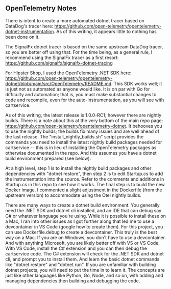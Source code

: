 ## OpenTelemetry Notes

There is intent to create a more automated dotnet tracer based on DataDog's tracer here:  https://github.com/open-telemetry/opentelemetry-dotnet-instrumentation.  As of this writing, it appears little to nothing has been done on it.

The SignalFx dotnet tracer is based on the same upstream DataDog tracer, so you are better off using that.  For the time being, as a general rule, I recommend using the SignalFx tracer as a first resort:  https://github.com/signalfx/signalfx-dotnet-tracing

For Hipster Shop, I used the OpenTelemetry .NET SDK here:  https://github.com/open-telemetry/opentelemetry-dotnet/blob/main/src/OpenTelemetry/README.md.  This SDK works well; it is just not as automated as anyone would like.  It is on par with Go for difficulty and automation; that is, you must make substantial changes to code and recompile, even for the auto-instrumentation, as you will see with cartservice.

As of this writing, the latest release is 1.0.0-RC1; however there are nightly builds.  There is a note about this at the very bottom of the main repo page:  https://github.com/open-telemetry/opentelemetry-dotnet.  It behooves you to use the nightly builds; the builds fix many issues and are well ahead of the last release.  The "install_nightly_builds.sh" script provides the commands you need to install the latest nightly build packages needed for cartservice -- this is in lieu of installing the OpenTelemetry packages as otherwise documented in the repo.  And this assumes you have a dotnet build environment prepared (see below).

At a high level, step 1 is to install the nightly build packages and other dependencies with "dotnet restore", then step 2 is to edit Startup.cs to add the instrumentation into the source.  Refer to the comments and additions in Startup.cs in this repo to see how it works.  The final step is to build the new Docker image.  I commented a slight adjustment in the Dockerfile (from the upstream version) to accommodate using the Otel nightly builds.

There are many ways to create a dotnet build environment.  You generally need the .NET SDK and dotnet cli installed, and an IDE that can debug say C# or whatever language you're using.  While it is possible to install these on a Mac, I ran into other issues as I got further along that led me to use a devcontainer in VS Code (google how to create them).  For this project, you can use Dockerfile.debug to create a devcontainer.  This truly is the best way on a Mac.  If you are on Windows, you don't have to use a devcontainer.  And with anything Microsoft, you are likely better off with VS or VS Code.  With VS Code, install the C# extension and you can then debug the cartservice code.  The C# extension will check for the .NET SDK and dotnet cli, and prompt you to install them.  And learn the basic dotnet commands like "dotnet restore" and "dotnet run".  If you are unfamiliar with building dotnet projects, you will need to put the time in to learn it.  The concepts are just like other languages like Python, Go, Node, and so on, with adding and managing dependencies then building and debugging the code.
